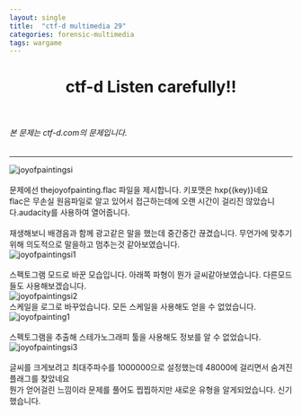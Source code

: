```yaml
---
layout: single
title:  "ctf-d multimedia 29"
categories: forensic-multimedia
tags: wargame
---
```



# <center>ctf-d Listen carefully!!</center><br>
###### 본 문제는 ctf-d.com의 문제입니다.<br>
---

![joyofpaintingsi](https://user-images.githubusercontent.com/91110884/188604519-a9550161-716e-4788-9efb-1400fe3287f0.PNG)
<br><br>
문제에선 thejoyofpainting.flac 파일을 제시합니다. 키포맷은 hxp{(key)}네요 <br>
flac은 무손실 원음파일로 알고 있어서 접근하는데에 오랜 시간이 걸리진 않았습니다.audacity를 사용하여 열어줍니다.<br>
<br>
재생해보니 배경음과 함께 광고같은 말을 했는데 중간중간 끊겼습니다. 무언가에 맞추기 위해 의도적으로 말을하고 멈추는것 같아보였습니다.<br>
![joyofpaintingsi1](https://user-images.githubusercontent.com/91110884/188607046-994a5268-2e58-4c7b-bc9e-3e8a0e263862.PNG)
<br><br>
스펙토그램 모드로 바꾼 모습입니다. 아래쪽 파형이 뭔가 글씨같아보였습니다. 다른모드들도 사용해보겠습니다.<br>
![joyofpaintingsi2](https://user-images.githubusercontent.com/91110884/188607085-5231ee9c-653c-41b0-9c77-370728161cd5.PNG)<br>
스케일을 로그로 바꾸었습니다. 모든 스케일을 사용해도 얻을 수 없었습니다. <br>
![joyofpainting1](https://user-images.githubusercontent.com/91110884/188607807-bf24b077-b375-4300-a475-b44187e0fb98.PNG)<br>
<br>
스펙토그램을 추출해 스테가노그래피 툴을 사용해도 정보를 알 수 없었습니다.<br>
![joyofpaintingsi3](https://user-images.githubusercontent.com/91110884/188607096-f7d2be28-44ea-426b-85dc-3e6d3948bb59.PNG)
<br><br>
글씨를 크게보려고 최대주파수를 1000000으로 설정했는데 48000에 걸리면서 숨겨진 플래그를 찾았네요<br>
뭔가 얻어걸린 느낌이라 문제를 풀어도 찝찝하지만 새로운 유형을 알게되었습니다. 신기했습니다.


